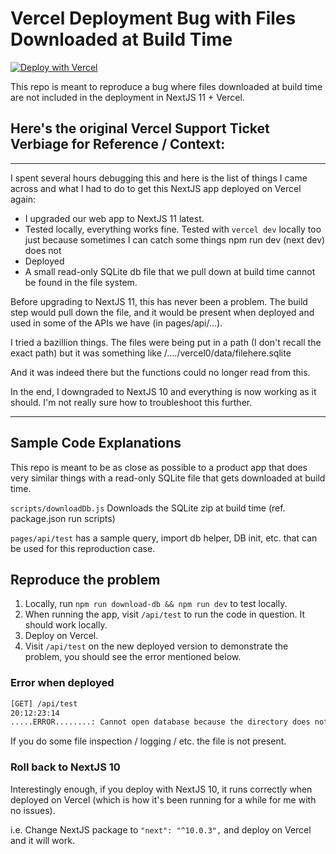 # Vercel Deployment Bug with Files Downloaded at Build Time

[![Deploy with Vercel](https://vercel.com/button)](https://vercel.com/new/clone?repository-url=https%3A%2F%2Fgithub.com%2Frblalock%2Fvercel-next-bug-with-files-on-build)

This repo is meant to reproduce a bug where files downloaded at build time are not included in the deployment in NextJS 11 + Vercel.

## Here's the original Vercel Support Ticket Verbiage for Reference / Context:

---

I spent several hours debugging this and here is the list of things I came across and what I had to do to get this NextJS app deployed on Vercel again:

- I upgraded our web app to NextJS 11 latest.
- Tested locally, everything works fine. Tested with `vercel dev` locally too just because sometimes I can catch some things npm run dev (next dev) does not
- Deployed
- A small read-only SQLite db file that we pull down at build time cannot be found in the file system.

Before upgrading to NextJS 11, this has never been a problem. The build step would pull down the file, and it would be present when deployed and used in some of the APIs we have (in pages/api/...).

I tried a bazillion things. The files were being put in a path (I don't recall the exact path) but it was something like /..../vercel0/data/filehere.sqlite

And it was indeed there but the functions could no longer read from this.

In the end, I downgraded to NextJS 10 and everything is now working as it should. I'm not really sure how to troubleshoot this further.

---

## Sample Code Explanations

This repo is meant to be as close as possible to a product app that does very similar things with a read-only SQLite file that gets downloaded at build time.

`scripts/downloadDb.js` Downloads the SQLite zip at build time (ref. package.json run scripts)

`pages/api/test` has a sample query, import db helper, DB init, etc. that can be used for this reproduction case.

## Reproduce the problem

1. Locally, run `npm run download-db && npm run dev` to test locally.
2. When running the app, visit `/api/test` to run the code in question.  It should work locally.
3. Deploy on Vercel.
4. Visit `/api/test` on the new deployed version to demonstrate the problem, you should see the error mentioned below.

### Error when deployed

```bash
[GET] /api/test
20:12:23:14
.....ERROR........: Cannot open database because the directory does not exist
```

If you do some file inspection / logging / etc. the file is not present.

### Roll back to NextJS 10

Interestingly enough, if you deploy with NextJS 10, it runs correctly when deployed on Vercel (which is how it's been running for a while for me with no issues).

i.e. Change NextJS package to `"next": "^10.0.3",` and deploy on Vercel and it will work.


